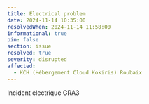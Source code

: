 ```yaml
---
title: Electrical problem
date: 2024-11-14 10:35:00 
resolvedWhen: 2024-11-14 11:58:00
informational: true
pin: false
section: issue
resolved: true
severity: disrupted
affected:
  - KCH (Hébergement Cloud Kokiris) Roubaix
---
```


Incident electrique GRA3
